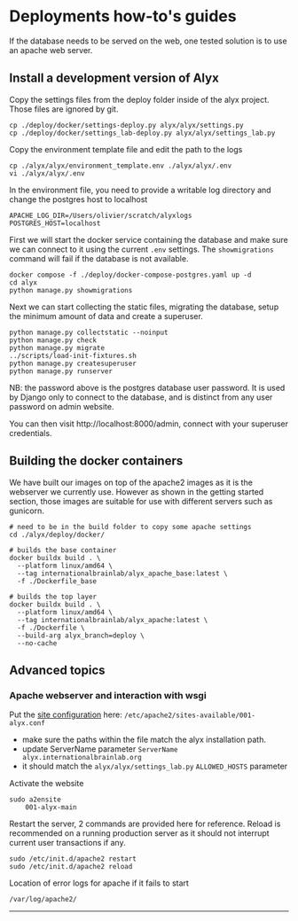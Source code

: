 
# Deployments how-to's guides

If the database needs to be served on the web, one tested solution is to use an apache web server.


## Install a development version of Alyx

Copy the settings files from the deploy folder inside of the alyx project. Those files are ignored by git.

```shell
cp ./deploy/docker/settings-deploy.py alyx/alyx/settings.py
cp ./deploy/docker/settings_lab-deploy.py alyx/alyx/settings_lab.py
```

Copy the environment template file and edit the path to the logs
```
cp ./alyx/alyx/environment_template.env ./alyx/alyx/.env
vi ./alyx/alyx/.env
```
In the environment file, you need to provide a writable log directory and change the postgres host to localhost
```shell
APACHE_LOG_DIR=/Users/olivier/scratch/alyxlogs
POSTGRES_HOST=localhost
```

First we will start the docker service containing the database and make sure we can connect to it using the current `.env` settings.
The `showmigrations` command will fail if the database is not available.
```shell
docker compose -f ./deploy/docker-compose-postgres.yaml up -d
cd alyx
python manage.py showmigrations
```

Next we can start collecting the static files, migrating the database, setup the minimum amount of data and create a superuser.

```shell
python manage.py collectstatic --noinput
python manage.py check
python manage.py migrate
../scripts/load-init-fixtures.sh
python manage.py createsuperuser
python manage.py runserver
```
NB: the password above is the postgres database user password. It is used by Django only to connect to the database, and is distinct from any user password on admin website.

You can then visit http://localhost:8000/admin, connect with your superuser credentials.


## Building the docker containers

We have built our images on top of the apache2 images as it is the webserver we currently use. 
However as shown in the getting started section, those images are suitable for use with different servers such as gunicorn.

```shell
# need to be in the build folder to copy some apache settings
cd ./alyx/deploy/docker/

# builds the base container
docker buildx build . \
  --platform linux/amd64 \
  --tag internationalbrainlab/alyx_apache_base:latest \
  -f ./Dockerfile_base

# builds the top layer
docker buildx build . \
  --platform linux/amd64 \
  --tag internationalbrainlab/alyx_apache:latest \
  -f ./Dockerfile \
  --build-arg alyx_branch=deploy \
  --no-cache
```

## Advanced topics


### Apache webserver and interaction with wsgi

Put the [site configuration](_static/001-alyx.conf) here: `/etc/apache2/sites-available/001-alyx.conf`
-   make sure the paths within the file match the alyx installation path.
-   update ServerName parameter `ServerName  alyx.internationalbrainlab.org`
-   it should match the `alyx/alyx/settings_lab.py` `ALLOWED_HOSTS` parameter


Activate the website

    sudo a2ensite
        001-alyx-main

Restart the server, 2 commands are provided here for reference. Reload is recommended on a running production server as 
it should not interrupt current user transactions if any.


    sudo /etc/init.d/apache2 restart
    sudo /etc/init.d/apache2 reload


Location of error logs for apache if it fails to start

    /var/log/apache2/

---

